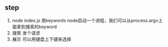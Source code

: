 ##  step
1. node index.js  用keywords
   node启动一个进程，我们可以从process.argv上面拿到搜索的keyword
2. 搜索   发个请求
3. 展示 可以用键盘上下键来选择